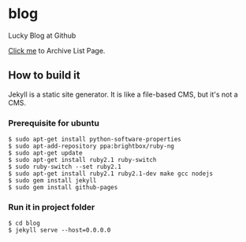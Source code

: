 blog
====

Lucky Blog at Github

[Click me][1] to Archive List Page.

[1]:https://lucky521.github.io/blog



## How to build it

Jekyll is a static site generator. It is like a file-based CMS, but it's not a CMS.

### Prerequisite for ubuntu
```
$ sudo apt-get install python-software-properties
$ sudo apt-add-repository ppa:brightbox/ruby-ng
$ sudo apt-get update
$ sudo apt-get install ruby2.1 ruby-switch
$ sudo ruby-switch --set ruby2.1
$ sudo apt-get install ruby2.1 ruby2.1-dev make gcc nodejs
$ sudo gem install jekyll
$ sudo gem install github-pages
```

### Run it in project folder
```
$ cd blog
$ jekyll serve --host=0.0.0.0
```
